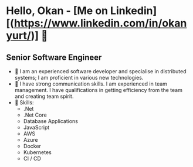 # Hello, Okan - [Me on Linkedin][(https://www.linkedin.com/in/okanyurt/)] 👋

## Senior Software Engineer

- 🔭 I am an experienced software developer and specialise in distributed systems; I am proficient in various new technologies.
- 🌱 I have strong communication skills. I am experienced in team management. I have qualifications in getting efficiency from the team and creating team spirit.
- 💼 Skills:
  - .Net
  - .Net Core
  - Database Applications
  - JavaScript
  - AWS
  - Azure
  - Docker
  - Kubernetes
  - CI / CD
<!--
**okanyurt/okanyurt** is a ✨ _special_ ✨ repository because its `README.md` (this file) appears on your GitHub profile.

Here are some ideas to get you started:

- 🔭 I’m currently working on ...
- 🌱 I’m currently learning ...
- 👯 I’m looking to collaborate on ...
- 🤔 I’m looking for help with ...
- 💬 Ask me about ...
- 📫 How to reach me: ...
- 😄 Pronouns: ...
- ⚡ Fun fact: ...
-->
